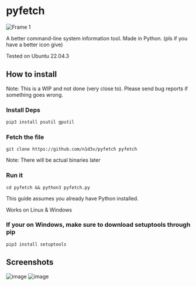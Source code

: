 # pyfetch
![Frame 1](https://github.com/n1d3v/pyfetch/assets/135556230/f151edaf-0dca-419f-adfa-6a64f73fc059)

A better command-line system information tool. Made in Python. (pls if you have a better icon give)

Tested on Ubuntu 22.04.3
## How to install
Note: This is a WIP and not done (very close to). Please send bug reports if something goes wrong.

### Install Deps
```python
pip3 install psutil gputil
```

### Fetch the file
```
git clone https://github.com/n1d3v/pyfetch pyfetch
```
Note: There will be actual binaries later

### Run it
```
cd pyfetch && python3 pyfetch.py
```

This guide assumes you already have Python installed.

Works on Linux & Windows

### If your on Windows, make sure to download setuptools through pip
```
pip3 install setuptools
```
## Screenshots
![image](https://github.com/n1d3v/pyfetch/assets/135556230/bf1f1dee-caf9-4972-b846-f2961b9eb091)
![image](https://i.imgur.com/b3xdhYf.png)
